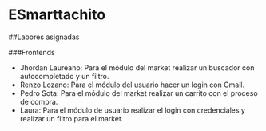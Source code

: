 # ESmarttachito

##Labores asignadas

###Frontends
- Jhordan Laureano: Para el módulo del market realizar un buscador con autocompletado y un filtro. 
- Renzo Lozano: Para el módulo del usuario hacer un login con Gmail.
- Pedro Sota: Para el módulo del market realizar un carrito con el proceso de compra. 
- Laura: Para el módulo de usuario realizar el login con credenciales y realizar un filtro para el market.